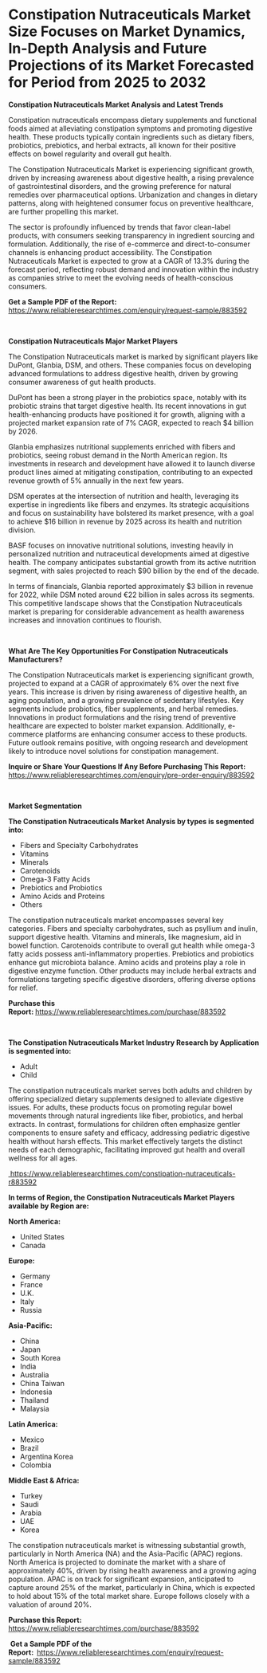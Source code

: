 <p><h1>Constipation Nutraceuticals Market Size Focuses on Market Dynamics, In-Depth Analysis and Future Projections of its Market Forecasted for Period from 2025 to 2032</h1></p><p><strong>Constipation Nutraceuticals Market Analysis and Latest Trends</strong></p>
<p><p>Constipation nutraceuticals encompass dietary supplements and functional foods aimed at alleviating constipation symptoms and promoting digestive health. These products typically contain ingredients such as dietary fibers, probiotics, prebiotics, and herbal extracts, all known for their positive effects on bowel regularity and overall gut health. </p><p>The Constipation Nutraceuticals Market is experiencing significant growth, driven by increasing awareness about digestive health, a rising prevalence of gastrointestinal disorders, and the growing preference for natural remedies over pharmaceutical options. Urbanization and changes in dietary patterns, along with heightened consumer focus on preventive healthcare, are further propelling this market. </p><p>The sector is profoundly influenced by trends that favor clean-label products, with consumers seeking transparency in ingredient sourcing and formulation. Additionally, the rise of e-commerce and direct-to-consumer channels is enhancing product accessibility. The Constipation Nutraceuticals Market is expected to grow at a CAGR of 13.3% during the forecast period, reflecting robust demand and innovation within the industry as companies strive to meet the evolving needs of health-conscious consumers.</p></p>
<p><strong>Get a Sample PDF of the Report:&nbsp;</strong> <a href="https://www.reliableresearchtimes.com/enquiry/request-sample/883592?utm_campaign=2269&utm_medium=2&utm_source=Github&utm_content=ia&utm_term=19042025&utm_id=constipation-nutraceuticals">https://www.reliableresearchtimes.com/enquiry/request-sample/883592</a></p>
<p>&nbsp;</p>
<p><strong>Constipation Nutraceuticals Major Market Players</strong></p>
<p><p>The Constipation Nutraceuticals market is marked by significant players like DuPont, Glanbia, DSM, and others. These companies focus on developing advanced formulations to address digestive health, driven by growing consumer awareness of gut health products.</p><p>DuPont has been a strong player in the probiotics space, notably with its probiotic strains that target digestive health. Its recent innovations in gut health-enhancing products have positioned it for growth, aligning with a projected market expansion rate of 7% CAGR, expected to reach $4 billion by 2026.</p><p>Glanbia emphasizes nutritional supplements enriched with fibers and probiotics, seeing robust demand in the North American region. Its investments in research and development have allowed it to launch diverse product lines aimed at mitigating constipation, contributing to an expected revenue growth of 5% annually in the next few years.</p><p>DSM operates at the intersection of nutrition and health, leveraging its expertise in ingredients like fibers and enzymes. Its strategic acquisitions and focus on sustainability have bolstered its market presence, with a goal to achieve $16 billion in revenue by 2025 across its health and nutrition division.</p><p>BASF focuses on innovative nutritional solutions, investing heavily in personalized nutrition and nutraceutical developments aimed at digestive health. The company anticipates substantial growth from its active nutrition segment, with sales projected to reach $90 billion by the end of the decade.</p><p>In terms of financials, Glanbia reported approximately $3 billion in revenue for 2022, while DSM noted around €22 billion in sales across its segments. This competitive landscape shows that the Constipation Nutraceuticals market is preparing for considerable advancement as health awareness increases and innovation continues to flourish.</p></p>
<p>&nbsp;</p>
<p><strong>What Are The Key Opportunities For Constipation Nutraceuticals Manufacturers?</strong></p>
<p><p>The Constipation Nutraceuticals market is experiencing significant growth, projected to expand at a CAGR of approximately 6% over the next five years. This increase is driven by rising awareness of digestive health, an aging population, and a growing prevalence of sedentary lifestyles. Key segments include probiotics, fiber supplements, and herbal remedies. Innovations in product formulations and the rising trend of preventive healthcare are expected to bolster market expansion. Additionally, e-commerce platforms are enhancing consumer access to these products. Future outlook remains positive, with ongoing research and development likely to introduce novel solutions for constipation management.</p></p>
<p><strong>Inquire or Share Your Questions If Any Before Purchasing This Report:</strong> <a href="https://www.reliableresearchtimes.com/enquiry/pre-order-enquiry/883592?utm_campaign=2269&utm_medium=2&utm_source=Github&utm_content=ia&utm_term=19042025&utm_id=constipation-nutraceuticals">https://www.reliableresearchtimes.com/enquiry/pre-order-enquiry/883592</a></p>
<p>&nbsp;</p>
<p><strong>Market Segmentation</strong></p>
<p><strong>The Constipation Nutraceuticals Market Analysis by types is segmented into:</strong></p>
<p><ul><li>Fibers and Specialty Carbohydrates</li><li>Vitamins</li><li>Minerals</li><li>Carotenoids</li><li>Omega-3 Fatty Acids</li><li>Prebiotics and Probiotics</li><li>Amino Acids and Proteins</li><li>Others</li></ul></p>
<p><p>The constipation nutraceuticals market encompasses several key categories. Fibers and specialty carbohydrates, such as psyllium and inulin, support digestive health. Vitamins and minerals, like magnesium, aid in bowel function. Carotenoids contribute to overall gut health while omega-3 fatty acids possess anti-inflammatory properties. Prebiotics and probiotics enhance gut microbiota balance. Amino acids and proteins play a role in digestive enzyme function. Other products may include herbal extracts and formulations targeting specific digestive disorders, offering diverse options for relief.</p></p>
<p><strong>Purchase this Report:&nbsp;</strong><a href="https://www.reliableresearchtimes.com/purchase/883592?utm_campaign=2269&utm_medium=2&utm_source=Github&utm_content=ia&utm_term=19042025&utm_id=constipation-nutraceuticals">https://www.reliableresearchtimes.com/purchase/883592</a></p>
<p>&nbsp;</p>
<p><strong>The Constipation Nutraceuticals Market Industry Research by Application is segmented into:</strong></p>
<p><ul><li>Adult</li><li>Child</li></ul></p>
<p><p>The constipation nutraceuticals market serves both adults and children by offering specialized dietary supplements designed to alleviate digestive issues. For adults, these products focus on promoting regular bowel movements through natural ingredients like fiber, probiotics, and herbal extracts. In contrast, formulations for children often emphasize gentler components to ensure safety and efficacy, addressing pediatric digestive health without harsh effects. This market effectively targets the distinct needs of each demographic, facilitating improved gut health and overall wellness for all ages.</p></p>
<p><a href="https://www.reliableresearchtimes.com/constipation-nutraceuticals-r883592?utm_campaign=2269&utm_medium=2&utm_source=Github&utm_content=ia&utm_term=19042025&utm_id=constipation-nutraceuticals">&nbsp;https://www.reliableresearchtimes.com/constipation-nutraceuticals-r883592</a></p>
<p><strong>In terms of Region, the Constipation Nutraceuticals Market Players available by Region are:</strong></p>
<p>
    <p> <strong> North America: </strong>
        <ul>
            <li>United States</li>
            <li>Canada</li>
        </ul>
        </p> 
    <p> <strong> Europe: </strong>
        <ul>
            <li>Germany</li>
            <li>France</li>
            <li>U.K.</li>
            <li>Italy</li>
            <li>Russia</li>
        </ul>
        </p> 
    <p> <strong> Asia-Pacific: </strong>
        <ul>
            <li>China</li>
            <li>Japan</li>
            <li>South Korea</li>
            <li>India</li>
            <li>Australia</li>
            <li>China Taiwan</li>
            <li>Indonesia</li>
            <li>Thailand</li>
            <li>Malaysia</li>
        </ul>
        </p> 
    <p> <strong> Latin America: </strong>
        <ul>
            <li>Mexico</li>
            <li>Brazil</li>
            <li>Argentina Korea</li>
            <li>Colombia</li>
        </ul>
        </p> 
    <p> <strong> Middle East & Africa: </strong>
        <ul>
            <li>Turkey</li>
            <li>Saudi</li>
            <li>Arabia</li>
            <li>UAE</li>
            <li>Korea</li>
        </ul>
    </p>
    </p>
<p><p>The constipation nutraceuticals market is witnessing substantial growth, particularly in North America (NA) and the Asia-Pacific (APAC) regions. North America is projected to dominate the market with a share of approximately 40%, driven by rising health awareness and a growing aging population. APAC is on track for significant expansion, anticipated to capture around 25% of the market, particularly in China, which is expected to hold about 15% of the total market share. Europe follows closely with a valuation of around 20%.</p></p>
<p><strong>Purchase this Report: </strong><a href="https://www.reliableresearchtimes.com/purchase/883592?utm_campaign=2269&utm_medium=2&utm_source=Github&utm_content=ia&utm_term=19042025&utm_id=constipation-nutraceuticals">https://www.reliableresearchtimes.com/purchase/883592</a></p>
<p>&nbsp;<strong>Get a Sample PDF of the Report:&nbsp;&nbsp;</strong><a href="https://www.reliableresearchtimes.com/enquiry/request-sample/883592?utm_campaign=2269&utm_medium=2&utm_source=Github&utm_content=ia&utm_term=19042025&utm_id=constipation-nutraceuticals">https://www.reliableresearchtimes.com/enquiry/request-sample/883592</a></p>
<p><strong></strong></p>
<p><p></p><p></p><p></p></p>